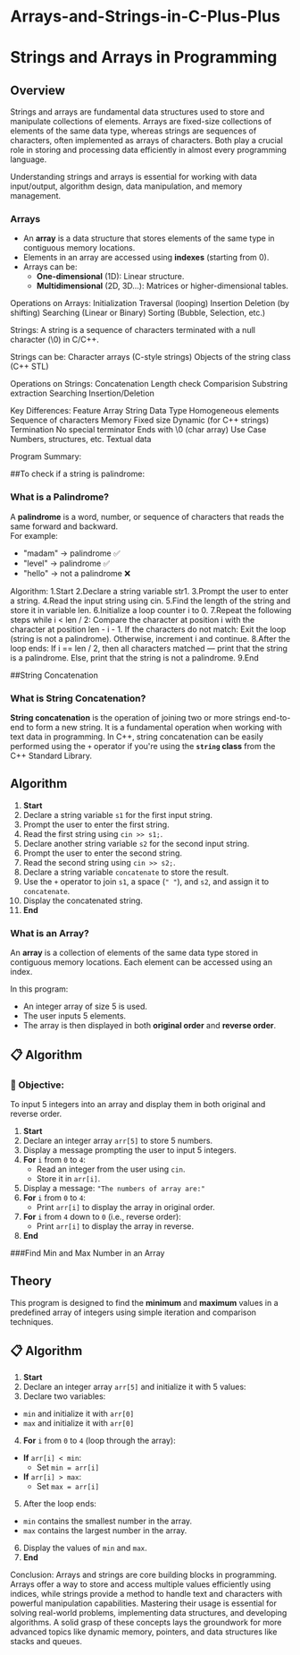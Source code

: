 # Arrays-and-Strings-in-C-Plus-Plus

#  Strings and Arrays in Programming

##  Overview

Strings and arrays are fundamental data structures used to store and manipulate collections of elements. Arrays are fixed-size collections of elements of the same data type, whereas strings are sequences of characters, often implemented as arrays of characters. Both play a crucial role in storing and processing data efficiently in almost every programming language.

Understanding strings and arrays is essential for working with data input/output, algorithm design, data manipulation, and memory management.

###  Arrays

- An **array** is a data structure that stores elements of the same type in contiguous memory locations.
- Elements in an array are accessed using **indexes** (starting from 0).
- Arrays can be:
  - **One-dimensional** (1D): Linear structure.
  - **Multidimensional** (2D, 3D...): Matrices or higher-dimensional tables.

Operations on Arrays:
Initialization
Traversal (looping)
Insertion
Deletion (by shifting)
Searching (Linear or Binary)
Sorting (Bubble, Selection, etc.)

Strings:
A string is a sequence of characters terminated with a null character (\0) in C/C++.

Strings can be:
Character arrays (C-style strings)
Objects of the string class (C++ STL)

Operations on Strings:
Concatenation
Length check
Comparision
Substring extraction
Searching
Insertion/Deletion

Key Differences:
Feature	Array	String
Data Type	Homogeneous elements	Sequence of characters
Memory	Fixed size	Dynamic (for C++ strings)
Termination	No special terminator	Ends with \0 (char array)
Use Case	Numbers, structures, etc.	Textual data

Program Summary:

##To check if a string is palindrome:

### What is a Palindrome?
A **palindrome** is a word, number, or sequence of characters that reads the same forward and backward.  
For example:
- "madam" → palindrome ✅  
- "level" → palindrome ✅  
- "hello" → not a palindrome ❌

Algorithm:
1.Start
2.Declare a string variable str1.
3.Prompt the user to enter a string.
4.Read the input string using cin.
5.Find the length of the string and store it in variable len.
6.Initialize a loop counter i to 0.
7.Repeat the following steps while i < len / 2:
  Compare the character at position i with the character at position len - i - 1.
  If the characters do not match:
  Exit the loop (string is not a palindrome).
  Otherwise, increment i and continue.
8.After the loop ends:
  If i == len / 2, then all characters matched — print that the string is a palindrome.
  Else, print that the string is not a palindrome.
9.End

##String Concatenation

### What is String Concatenation?
**String concatenation** is the operation of joining two or more strings end-to-end to form a new string. It is a fundamental operation when working with text data in programming.
In C++, string concatenation can be easily performed using the `+` operator if you're using the **`string` class** from the C++ Standard Library.

## Algorithm
1. **Start**
2. Declare a string variable `s1` for the first input string.
3. Prompt the user to enter the first string.
4. Read the first string using `cin >> s1;`.
5. Declare another string variable `s2` for the second input string.
6. Prompt the user to enter the second string.
7. Read the second string using `cin >> s2;`.
8. Declare a string variable `concatenate` to store the result.
9. Use the `+` operator to join `s1`, a space (`" "`), and `s2`, and assign it to `concatenate`.
10. Display the concatenated string.
11. **End**

 ### What is an Array?

An **array** is a collection of elements of the same data type stored in contiguous memory locations. Each element can be accessed using an index.

In this program:
- An integer array of size 5 is used.
- The user inputs 5 elements.
- The array is then displayed in both **original order** and **reverse order**.

## 📋 Algorithm

### 🎯 Objective:
To input 5 integers into an array and display them in both original and reverse order.


1. **Start**
2. Declare an integer array `arr[5]` to store 5 numbers.
3. Display a message prompting the user to input 5 integers.
4. **For** `i` from `0` to `4`:
   - Read an integer from the user using `cin`.
   - Store it in `arr[i]`.
5. Display a message: `"The numbers of array are:"`
6. **For** `i` from `0` to `4`:
   - Print `arr[i]` to display the array in original order.
7. **For** `i` from `4` down to `0` (i.e., reverse order):
   - Print `arr[i]` to display the array in reverse.
8. **End**

###Find Min and Max Number in an Array
  
## Theory
This program is designed to find the **minimum** and **maximum** values in a predefined array of integers using simple iteration and comparison techniques.

## 📋 Algorithm
1. **Start**
2. Declare an integer array `arr[5]` and initialize it with 5 values:
3. Declare two variables:
- `min` and initialize it with `arr[0]`
- `max` and initialize it with `arr[0]`
4. **For** `i` from `0` to `4` (loop through the array):
- **If** `arr[i] < min`:
  - Set `min = arr[i]`
- **If** `arr[i] > max`:
  - Set `max = arr[i]`
5. After the loop ends:
- `min` contains the smallest number in the array.
- `max` contains the largest number in the array.
6. Display the values of `min` and `max`.
7. **End**


Conclusion:
Arrays and strings are core building blocks in programming. Arrays offer a way to store and access multiple values efficiently using indices, while strings provide a method to handle text and characters with powerful manipulation capabilities. Mastering their usage is essential for solving real-world problems, implementing data structures, and developing algorithms. A solid grasp of these concepts lays the groundwork for more advanced topics like dynamic memory, pointers, and data structures like stacks and queues.



